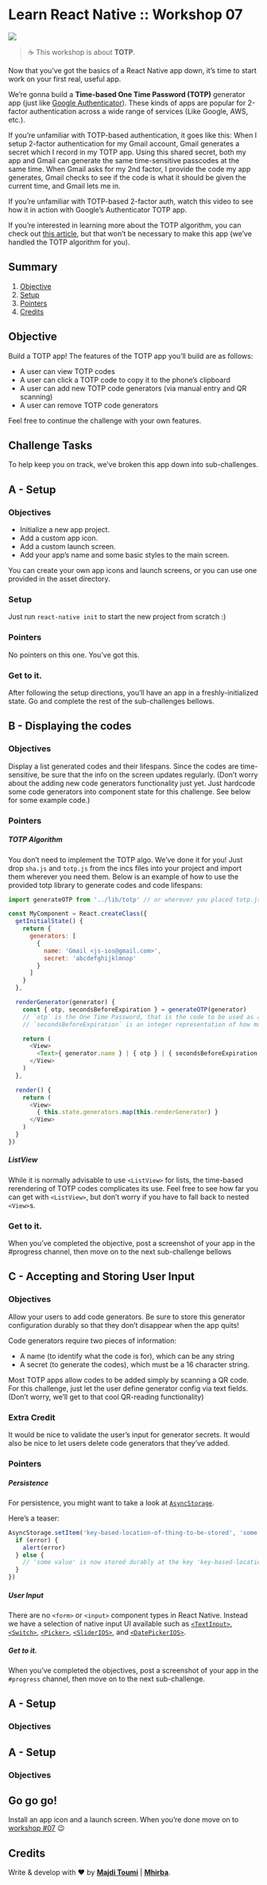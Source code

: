 # Learn React Native :: Workshop 07

[![](https://img.shields.io/badge/React%20Native-v0.44-blue.svg)](https://facebook.github.io/react-native/)

> :coffee: This workshop is about **TOTP**.

Now that you’ve got the basics of a React Native app down, it’s time to start work on your first real, useful app.

We’re gonna build a **Time-based One Time Password (TOTP)** generator app (just like [Google Authenticator](https://itunes.apple.com/us/app/google-authenticator/id388497605?mt=8)). These kinds of apps are popular for 2-factor authentication across a wide range of services (Like Google, AWS, etc.).

If you’re unfamiliar with TOTP-based authentication, it goes like this: When I setup 2-factor authentication for my Gmail account, Gmail generates a secret which I record in my TOTP app. Using this shared secret, both my app and Gmail can generate the same time-sensitive passcodes at the same time. When Gmail asks for my 2nd factor, I provide the code my app generates, Gmail checks to see if the code is what it should be given the current time, and Gmail lets me in.

If you’re unfamiliar with TOTP-based 2-factor auth, watch this video to see how it in action with Google’s Authenticator TOTP app.

If you’re interested in learning more about the TOTP algorithm, you can check out [this article](http://jacob.jkrall.net/totp/), but that won’t be necessary to make this app (we’ve handled the TOTP algorithm for you).

## <a name='TOC'>Summary</a>

01. [Objective](#objective)
02. [Setup](#setup)
02. [Pointers](#pointers)
42. [Credits](#credits)


## <a name='objective'>Objective</a>

Build a TOTP app! The features of the TOTP app you’ll build are as follows:

- A user can view TOTP codes
- A user can click a TOTP code to copy it to the phone’s clipboard
- A user can add new TOTP code generators (via manual entry and QR scanning)
- A user can remove TOTP code generators

Feel free to continue the challenge with your own features.

## <a name='challenge-tasks'>Challenge Tasks</a>

To help keep you on track, we’ve broken this app down into sub-challenges.

## <a name='sub-challenge-A'>A - Setup</a>

### Objectives

- Initialize a new app project.
- Add a custom app icon.
- Add a custom launch screen.
- Add your app’s name and some basic styles to the main screen.

You can create your own app icons and launch screens, or you can use one provided in the asset directory.

### Setup

Just run `react-native init` to start the new project from scratch :)

### Pointers

No pointers on this one. You’ve got this.

### Get to it.

After following the setup directions, you’ll have an app in a freshly-initialized state.
Go and complete the rest of the sub-challenges bellows.

## <a name='sub-challenge-B'>B - Displaying the codes</a>

### Objectives

Display a list generated codes and their lifespans. Since the codes are time-sensitive, be sure that the info on the screen updates regularly. (Don’t worry about the adding new code generators functionality just yet. Just hardcode some code generators into component state for this challenge. See below for some example code.)

### Pointers

##### TOTP Algorithm

You don’t need to implement the TOTP algo. We’ve done it for you!
Just drop `sha.js` and `totp.js` from the incs files into your project and import them wherever you need them.
Below is an example of how to use the provided totp library to generate codes and code lifespans:

```js
import generateOTP from '../lib/totp' // or wherever you placed totp.js

const MyComponent = React.createClass({
  getInitialState() {
    return {
      generators: [
        {
          name: 'Gmail <js-ios@gmail.com>',
          secret: 'abcdefghijklmnop'
        }
      ]
    }
  },

  renderGenerator(generator) {
    const { otp, secondsBeforeExpiration } = generateOTP(generator)
    // `otp` is the One Time Password, that is the code to be used as a second factor
    // `secondsBeforeExpiration` is an integer representation of how much longer (in seconds) the otp is valid

    return (
      <View>
        <Text>{ generator.name } | { otp } | { secondsBeforeExpiration }</Text>
      </View>
    )
  },

  render() {
    return (
      <View>
        { this.state.generators.map(this.renderGenerator) }
      </View>
    )
  }
})
```

##### ListView

While it is normally advisable to use `<ListView>` for lists, the time-based
rerendering of TOTP codes complicates its use. Feel free to see how far you can
get with `<ListView>`, but don’t worry if you have to fall back to nested `<View>`s.

### Get to it.

When you’ve completed the objective, post a screenshot of your app in the #progress
channel, then move on to the next sub-challenge bellows

## <a name='sub-challenge-C'>C - Accepting and Storing User Input</a>

### Objectives

Allow your users to add code generators. Be sure to store this generator configuration durably so that they don’t disappear when the app quits!

Code generators require two pieces of information:
- A name (to identify what the code is for), which can be any string
- A secret (to generate the codes), which must be a 16 character string.

Most TOTP apps allow codes to be added simply by scanning a QR code. For this challenge, just let the user define generator config via text fields. (Don’t worry, we’ll get to that cool QR-reading functionality)

### Extra Credit

It would be nice to validate the user’s input for generator secrets. It would also be nice to let users delete code generators that they’ve added.

### Pointers

##### Persistence

For persistence, you might want to take a look at [`AsyncStorage`](https://facebook.github.io/react-native/docs/asyncstorage.html#content).

Here’s a teaser:

```js
AsyncStorage.setItem('key-based-location-of-thing-to-be-stored', 'some value', (error) => {
  if (error) {
    alert(error)
  } else {
    // 'some value' is now stored durably at the key 'key-based-location-of-thing-to-be-stored'.
  }
})
```

##### User Input

There are no `<form>` or `<input>` component types in React Native.
Instead we have a selection of native input UI available such as [`<TextInput>`](https://facebook.github.io/react-native/docs/textinput.html#content),
[`<Switch>`](https://facebook.github.io/react-native/docs/switch.html#content), [`<Picker>`](https://facebook.github.io/react-native/docs/picker.html#content), [`<SliderIOS>`](https://facebook.github.io/react-native/docs/sliderios.html#content),
and [`<DatePickerIOS>`](https://facebook.github.io/react-native/docs/datepickerios.html#content).

##### Get to it.

When you’ve completed the objectives, post a screenshot of your app in the `#progress` channel, then move on to the next sub-challenge.

## <a name='sub-challenge-A'>A - Setup</a>

### Objectives

## <a name='sub-challenge-A'>A - Setup</a>

### Objectives

## <a name='gogogo'>Go go go!</a>

Install an app icon and a launch screen. When you’re done move on to [workshop #07](https://github.com/majdi/learn-react-native/tree/master/workshop-07) :wink:

## <a name='credits'>Credits</a>

Write & develop with :heart: by [**Majdi Toumi**](http://majditoumi.com) | [**Mhirba**](http://www.mhirba.com).

